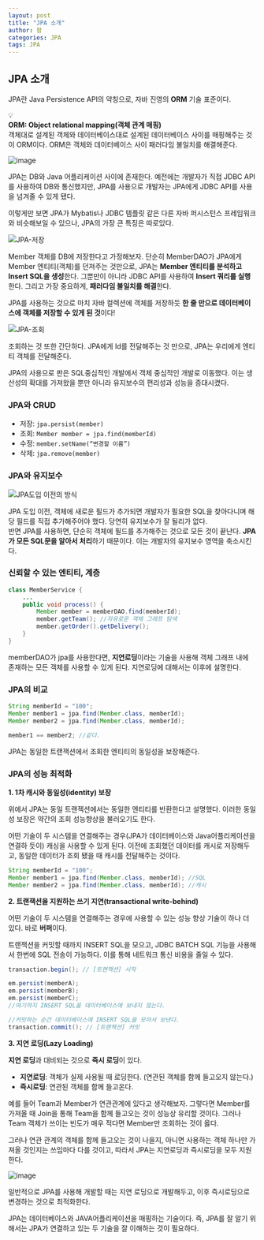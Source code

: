 ```yaml
---
layout: post
title: "JPA 소개"
author: 팜
categories: JPA
tags: JPA
---
```


<style>
  .imageRow {
    display:flex;
    margin: 20px 0;
  }
  .captionedImg {
    display: grid;
    align-content: flex-end;
    margin: 0 20px;
    text-align:center;
    font-size: 12px;
    color:gray;
  }
</style>

## JPA 소개

JPA란 Java Persistence API의 약칭으로, 자바 진영의 **ORM** 기술 표준이다. 

<div class="callout">
  <div>💡</div>
  <div>
	<strong>ORM: Object relational mapping(객체 관계 매핑)</strong><br/>
	객체대로 설계된 객체와 데이터베이스대로 설계된 데이터베이스 사이를 매핑해주는 것이 ORM이다. ORM은 객체와 데이터베이스 사이 패러다임 불일치를 해결해준다. 
  </div>
</div>

![image](https://github.com/lcqff/lcqff.github.io/assets/71930280/77e3a397-3adc-4073-a0ad-e242d005913f)


JPA는 DB와 Java 어플리케이션 사이에 존재한다. 예전에는 개발자가 직접 JDBC API를 사용하여 DB와 통신했지만, JPA를 사용으로 개발자는 JPA에게 JDBC API를 사용을 넘겨줄 수 있게 됐다.

이렇게만 보면 JPA가 Mybatis나 JDBC 템플릿 같은 다른 자바 퍼시스턴스 프레임워크와 비슷해보일 수 있으나, JPA의 가장 큰 특징은 따로있다.

![JPA-저장](https://github.com/lcqff/lcqff.github.io/assets/71930280/35856435-9d7f-489c-bb74-01d1135b97e6)


Member 객체를 DB에 저장한다고 가정해보자. 단순히 MemberDAO가 JPA에게 Member 엔티티(객체)를 던져주는 것만으로, JPA는 **Member 엔티티를 분석하고 Insert SQL을 생성**한다. 그뿐만이 아니라 JDBC API를 사용하여 **Insert 쿼리를 실행**한다. 그리고 가장 중요하게, **패러다임 불일치를 해결**한다.

JPA를 사용하는 것으로 마치 자바 컬렉션에 객체를 저장하듯 **한 줄 만으로 데이터베이스에 객체를 저장할 수 있게 된 것**이다!

![JPA-조회](https://github.com/lcqff/lcqff.github.io/assets/71930280/17905bda-820a-4ba3-a8ad-4a2b9055dbbf)

조회하는 것 또한 간단하다. JPA에게 Id를 전달해주는 것 만으로, JPA는 우리에게 엔티티 객체를 전달해준다. 

JPA의 사용으로 판은 SQL중심적인 개발에서 객체 중심적인 개발로 이동했다. 이는 생산성의 확대를 가져왔을 뿐만 아니라 유지보수의 편리성과 성능을 증대시켰다.

### JPA와 CRUD

- 저장: `jpa.persist(member)`
- 조회: `Member member = jpa.find(memberId)`
- 수정: `member.setName(“변경할 이름”)`
- 삭제: `jpa.remove(member)`

### JPA와 유지보수

![JPA도입 이전의 방식](https://github.com/lcqff/lcqff.github.io/assets/71930280/1ea8ca58-80d7-4a94-aba2-1bd696706a80)

JPA 도입 이전, 객체에 새로운 필드가 추가되면 개발자가 필요한 SQL을 찾아다니며 해당 필드를 직접 추가해주어야 했다. 당연히 유지보수가 잘 될리가 없다.  
반면 JPA를 사용하면, 단순히 객체에 필드를 추가해주는 것으로 모든 것이 끝난다. **JPA가 모든 SQL문을 알아서 처리**하기 때문이다. 이는 개발자의 유지보수 영역을 축소시킨다.

### 신뢰할 수 있는 엔티티, 계층

```java
class MemberService {
	...
	public void process() {
		Member member = memberDAO.find(memberId);
		member.getTeam(); //자유로운 객체 그래프 탐색
		member.getOrder().getDelivery();
	}
}
```

memberDAO가 jpa를 사용한다면, **지연로딩**이라는 기술을 사용해 객체 그래프 내에 존재하는 모든 객체를 사용할 수 있게 된다. 지연로딩에 대해서는 이후에 설명한다.

### JPA의 비교

```java
String memberId = "100";
Member member1 = jpa.find(Member.class, memberId);
Member member2 = jpa.find(Member.class, memberId);

member1 == member2; //같다.
```

JPA는 동일한 트랜잭션에서 조회한 엔티티의 동일성을 보장해준다. 

### JPA의 성능 최적화

**1. 1차 캐시와 동일성(identity) 보장**

위에서 JPA는 동일 트랜젝션에서는 동일한 엔티티를 반환한다고 설명했다. 이러한 동일성 보장은 약간의 조회 성능향상을 불러오기도 한다. 

어떤 기술이 두 시스템을 연결해주는 경우(JPA가 데이터베이스와 Java어플리케이션을 연결하 듯이) 캐싱을 사용할 수 있게 된다. 이전에 조회했던 데이터를 캐시로 저장해두고, 동일한 데이터가 조회 됐을 때 캐시를 전달해주는 것이다. 

```java
String memberId = "100";
Member member1 = jpa.find(Member.class, memberId); //SQL
Member member2 = jpa.find(Member.class, memberId); //캐시
```

**2. 트랜잭션을 지원하는 쓰기 지연(transactional write-behind)**

어떤 기술이 두 시스템을 연결해주는 경우에 사용할 수 있는 성능 향상 기술이 하나 더 있다. 바로 **버퍼**이다.

트랜잭션을 커밋할 때까지 INSERT SQL을 모으고, JDBC BATCH SQL 기능을 사용해서 한번에 SQL 전송이 가능하다. 이를 통해 네트워크 통신 비용을 줄일 수 있다.

```java
transaction.begin(); // [트랜잭션] 시작

em.persist(memberA);
em.persist(memberB);
em.persist(memberC);
//여기까지 INSERT SQL을 데이터베이스에 보내지 않는다.

//커밋하는 순간 데이터베이스에 INSERT SQL을 모아서 보낸다.
transaction.commit(); // [트랜잭션] 커밋
```

**3. 지연 로딩(Lazy Loading)**

**지연 로딩**과 대비되는 것으로 **즉시 로딩**이 있다. 

- **지연로딩**: 객체가 실제 사용될 때 로딩한다. (연관된 객체를 함께 들고오지 않는다.)
- **즉시로딩**: 연관된 객체를 함께 들고온다. 

예를 들어 Team과 Member가 연관관계에 있다고 생각해보자. 그렇다면 Member를 가져올 때 Join을 통해 Team을 함께 들고오는 것이 성능상 유리할 것이다. 그러나 Team 객체가 쓰이는 빈도가 매우 적다면 Member만 조회하는 것이 옳다. 

그러나 연관 관계의 객체를 함께 들고오는 것이 나을지, 아니면 사용하는 객체 하나만 가져올 것인지는 쓰임마다 다를 것이고, 따라서 JPA는 지연로딩과 즉시로딩을 모두 지원한다. 

![image](https://github.com/lcqff/lcqff.github.io/assets/71930280/e26b402c-0089-431e-80c7-35540a8b1e6d)

일반적으로 JPA를 사용해 개발할 때는 지연 로딩으로 개발해두고, 이후 즉시로딩으로 변경하는 것으로 최적화한다.

JPA는 데이터베이스와 JAVA어플리케이션을 매핑하는 기술이다. 즉, JPA를 잘 알기 위해서는 JPA가 연결하고 있는 두 기술을 잘 이해하는 것이 필요하다.
